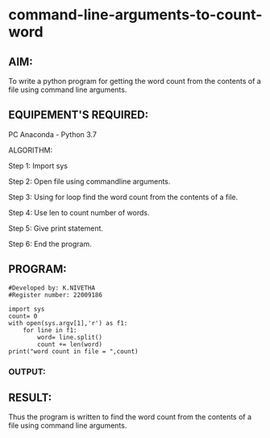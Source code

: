# command-line-arguments-to-count-word
## AIM:
To write a python program for getting the word count from the contents of a file using command line arguments.
## EQUIPEMENT'S REQUIRED: 
PC
Anaconda - Python 3.7

ALGORITHM:

Step 1:
Import sys

Step 2:
Open file using commandline arguments.

Step 3:
Using for loop find the word count from the contents of a file.

Step 4:
Use len to count number of words.

Step 5:
Give print statement.

Step 6:
End the program.

## PROGRAM:
```
#Developed by: K.NIVETHA
#Register number: 22009186

import sys
count= 0
with open(sys.argv[1],'r') as f1:
    for line in f1:
        word= line.split()
        count += len(word)
print("word count in file = ",count)
```

### OUTPUT:



## RESULT:
Thus the program is written to find the word count from the contents of a file using command line arguments.
